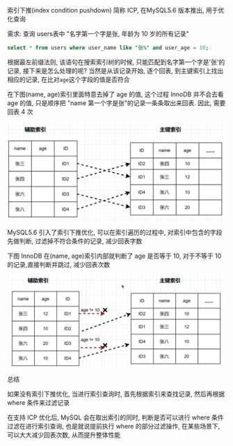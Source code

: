 索引下推(index condition pushdown) 简称 ICP, 在MySQL5.6 版本推出, 用于优化查询

需求: 查询 users表中 "名字第一个字是张, 年龄为 10 岁的所有记录"

```sql
select * from users where user_name like "张%" and user_age = 10;
```

根据最左前缀法则, 该语句在搜索索引树的时候, 只能匹配到名字第一个字是'张'的记录, 接下来是怎么处理的呢? 当然是从该记录开始, 逐个回表, 到主键索引上找出相应的记录, 在比对`age`这个字段的值是否符合

在下图(name, age)索引里面特意去掉了 age 的值, 这个过程 InnoDB 并不会去看 age 的值, 只是顺序把 "name 第一个字是张"的记录一条条取出来回表. 因此, 需要回表 4 次

![](../.assets/name_age回表.png)

MySQL5.6 引入了索引下推优化, 可以在索引遍历的过程中, 对索引中包含的字段先做判断, 过滤掉不符合条件的记录, 减少回表字数

下图 InnoDB 在(name, age)索引内部就判断了 age 是否等于 10, 对于不等于 10 的记录,直接判断并跳过, 减少回表次数

![](../.assets/name_age回表2.png)

总结

如果没有索引下推优化, 当进行索引查询时, 首先根据索引来查找记录, 然后再根据 where 条件来过滤记录

在支持 ICP 优化后, MySQL 会在取出索引的同时, 判断是否可以进行 where 条件过滤在进行索引查询, 也是就说提前执行 where 的部分过滤操作, 在某些场景下, 可以大大减少回表次数, 从而提升整体性能
